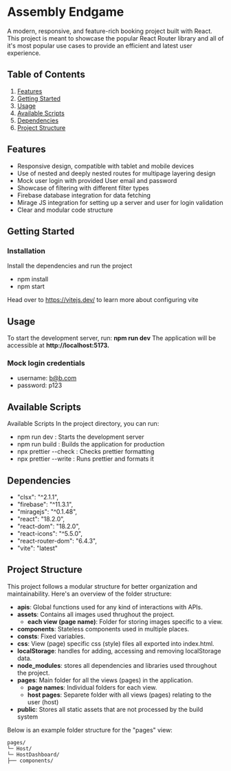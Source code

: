# Assembly Endgame

A modern, responsive, and feature-rich booking project built with React. This project is meant to showcase the popular React Router library and all of it's most popular use cases to provide an efficient and latest user experience.

## Table of Contents

1. [Features](#features)
2. [Getting Started](#getting-started)
3. [Usage](#usage)
4. [Available Scripts](#available-scripts)
5. [Dependencies](#dependencies)
6. [Project Structure](#project-structure)

## Features

- Responsive design, compatible with tablet and mobile devices
- Use of nested and deeply nested routes for multipage layering design
- Mock user login with provided User email and password
- Showcase of filtering with different filter types
- Firebase database integration for data fetching
- Mirage JS integration for setting up a server and user for login validation
- Clear and modular code structure

## Getting Started

### Installation

Install the dependencies and run the project

- npm install
- npm start

Head over to https://vitejs.dev/ to learn more about configuring vite

## Usage

To start the development server, run:
**npm run dev**
The application will be accessible at **http://localhost:5173.**

### Mock login credentials

- username: b@b.com
- password: p123

## Available Scripts

Available Scripts
In the project directory, you can run:

- npm run dev : Starts the development server
- npm run build : Builds the application for production
- npx prettier --check : Checks prettier formatting
- npx prettier --write : Runs prettier and formats it

## Dependencies

- "clsx": "^2.1.1",
- "firebase": "^11.3.1",
- "miragejs": "^0.1.48",
- "react": "18.2.0",
- "react-dom": "18.2.0",
- "react-icons": "^5.5.0",
- "react-router-dom": "6.4.3",
- "vite": "latest"

## Project Structure

This project follows a modular structure for better organization and maintainability. Here's an overview of the folder structure:

- **apis**: Global functions used for any kind of interactions with APIs.
- **assets**: Contains all images used thrughout the project.
  - **each view (page name)**: Folder for storing images specific to a view.
- **components**: Stateless components used in multiple places.
- **consts**: Fixed variables.
- **css**: View (page) specific css (style) files all exported into index.html.
- **localStorage**: handles for adding, accessing and removing localStorage data.
- **node_modules**: stores all dependencies and libraries used throughout the project.
- **pages**: Main folder for all the views (pages) in the application.
  - **page names**: Individual folders for each view.
  - **host pages**: Separete folder with all views (pages) relating to the user (host)
- **public**: Stores all static assets that are not processed by the build system

Below is an example folder structure for the "pages" view:

```
pages/
└─ Host/
└─ HostDashboard/
├── components/

```
